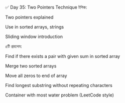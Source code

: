 ✅ Day 35: Two Pointers Technique
টপিক:

Two pointers explained

Use in sorted arrays, strings

Sliding window introduction

৫টি প্রবলেম:

Find if there exists a pair with given sum in sorted array

Merge two sorted arrays

Move all zeros to end of array

Find longest substring without repeating characters

Container with most water problem (LeetCode style)
